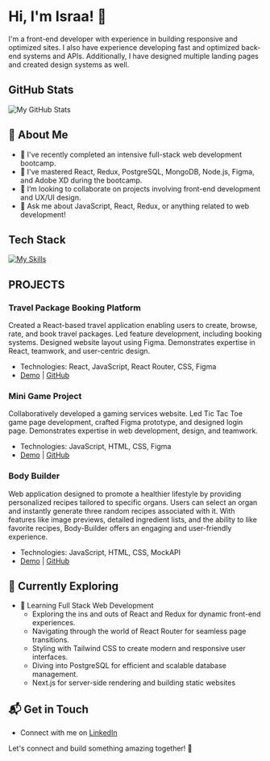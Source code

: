 
<!--
**Esra-Alhussain/Esra-Alhussain** is a ✨ _special_ ✨ repository because its `README.md` (this file) appears on your GitHub profile.

Here are some ideas to get you started:

- 🔭 I’m currently working on ...
- 🌱 I’m currently learning ...
- 👯 I’m looking to collaborate on ...
- 🤔 I’m looking for help with ...
- 💬 Ask me about ...
- 📫 How to reach me: ...
- 😄 Pronouns: ...
- ⚡ Fun fact: ...
-->

<!--
**Esra-Alhussain/Esra-Alhussain** is a ✨ _special_ ✨ repository because its `README.md` (this file) appears on your GitHub profile.
-->

# Hi, I'm Israa! 👋

I'm a front-end developer with experience in building responsive and optimized sites. I also have experience developing fast and optimized back-end systems and APIs. Additionally, I have designed multiple landing pages and created design systems as well.

## GitHub Stats
![My GitHub Stats](https://github-readme-stats.vercel.app/api?username=Esra-Alhussain&show_icons=true&theme=radical)


## 🚀 About Me

- 🔭 I've recently completed an intensive full-stack web development bootcamp.
- 🌱 I've mastered React, Redux, PostgreSQL, MongoDB, Node.js, Figma, and Adobe XD during the bootcamp.
- 👯 I’m looking to collaborate on projects involving front-end development and UX/UI design.
- 💬 Ask me about JavaScript, React, Redux, or anything related to web development!

## Tech Stack
[![My Skills](https://skillicons.dev/icons?i=js,html,css,react,redux,postgresql,mongodb,nodejs,figma,xd)](https://skillicons.dev)


## PROJECTS

### Travel Package Booking Platform
Created a React-based travel application enabling users to create, browse, rate, and book travel packages. Led feature development, including booking systems. Designed website layout using Figma. Demonstrates expertise in React, teamwork, and user-centric design.
- Technologies: React, JavaScript, React Router, CSS, Figma
- [Demo](#) | [GitHub](#)

### Mini Game Project
Collaboratively developed a gaming services website. Led Tic Tac Toe game page development, crafted Figma prototype, and designed login page. Demonstrates expertise in web development, design, and teamwork.
- Technologies: JavaScript, HTML, CSS, Figma
- [Demo](#) | [GitHub](#)

### Body Builder
Web application designed to promote a healthier lifestyle by providing personalized recipes tailored to specific organs. Users can select an organ and instantly generate three random recipes associated with it. With features like image previews, detailed ingredient lists, and the ability to like favorite recipes, Body-Builder offers an engaging and user-friendly experience.
- Technologies: JavaScript, HTML, CSS, MockAPI
- [Demo](#) | [GitHub](#)

## 🌱 Currently Exploring

- 🚀 Learning Full Stack Web Development
  - Exploring the ins and outs of React and Redux for dynamic front-end experiences.
  - Navigating through the world of React Router for seamless page transitions.
  - Styling with Tailwind CSS to create modern and responsive user interfaces.
  - Diving into PostgreSQL for efficient and scalable database management.
  - Next.js for server-side rendering and building static websites

## 📬 Get in Touch

- Connect with me on [LinkedIn](https://www.linkedin.com/in/esraa-alhussain-997ab789/)

Let's connect and build something amazing together! 🚀
